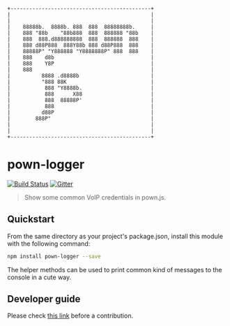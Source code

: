 ```
+---------------------------------------------+
|                                             |
|                                             |
|    88888b.  8888b. 888  888  88888888b.     |
|    888 "88b    "88b888  888  888888 "88b    |
|    888  888.d888888888  888  888888  888    |
|    888 d88P888  888Y88b 888 d88P888  888    |
|    88888P" "Y888888 "Y8888888P" 888  888    |
|    888    d8b                               |
|    888    Y8P                               |
|    888                                      |
|          8888 .d8888b                       |
|          "888 88K                           |
|           888 "Y8888b.                      |
|           888      X88                      |
|           888  88888P'                      |
|           888                               |
|          d88P                               |
|        888P"                                |
|                                             |
|                                             |
+---------------------------------------------+
```

# pown-logger

[![Build Status](https://travis.org/jesusprubio/pown-logger.svg?branch=master)](https://travis.ibm.com/jesusprubio/pown-logger)
[![Gitter](https://img.shields.io/gitter/room/nwjs/nw.js.svg)](https://gitter.im/pownjs/Lobby)

> Show some common VoIP credentials in pown.js.

## Quickstart

From the same directory as your project's package.json, install this module with the following command:

```sh
npm install pown-logger --save
```

The helper methods can be used to print common kind of messages to the console in a cute way.

## Developer guide

Please check [this link](https://github.com/jesusprubio/dev-guide) before a contribution.

